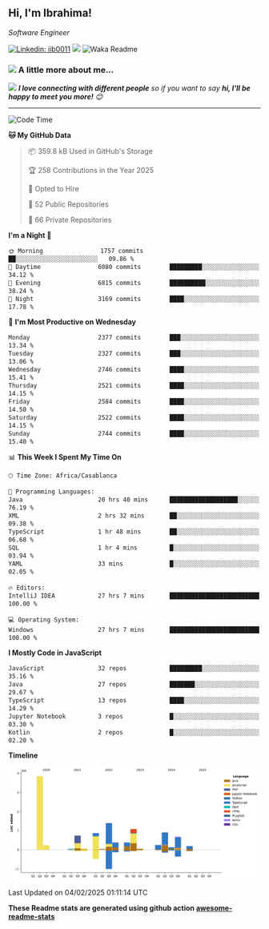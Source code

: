 <h2>Hi, I'm Ibrahima! </h2>
<p><em>Software Engineer 
</em></p>


[![Linkedin: iib0011](https://img.shields.io/badge/-iib0011-blue?style=flat-square&logo=Linkedin&logoColor=white&link=https://www.linkedin.com/in/iib0011/)](https://www.linkedin.com/in/iib0011/)
![](https://visitor-badge.glitch.me/badge?page_id=iib0011)
![Waka Readme](https://github.com/iib0011/iib0011/workflows/Waka%20Readme/badge.svg)


### <img src="https://media.giphy.com/media/VgCDAzcKvsR6OM0uWg/giphy.gif" width="50"> A little more about me...  


<img src="https://media.giphy.com/media/LnQjpWaON8nhr21vNW/giphy.gif" width="60"> <em><b>I love connecting with different people</b> so if you want to say <b>hi, I'll be happy to meet you more!</b> 😊</em>

---
<!--START_SECTION:waka-->
![Code Time](http://img.shields.io/badge/Code%20Time-4%2C348%20hrs%2044%20mins-blue)

**🐱 My GitHub Data** 

> 📦 359.8 kB Used in GitHub's Storage 
 > 
> 🏆 258 Contributions in the Year 2025
 > 
> 💼 Opted to Hire
 > 
> 📜 52 Public Repositories 
 > 
> 🔑 66 Private Repositories 
 > 
**I'm a Night 🦉** 

```text
🌞 Morning                1757 commits        ██░░░░░░░░░░░░░░░░░░░░░░░   09.86 % 
🌆 Daytime                6080 commits        █████████░░░░░░░░░░░░░░░░   34.12 % 
🌃 Evening                6815 commits        ██████████░░░░░░░░░░░░░░░   38.24 % 
🌙 Night                  3169 commits        ████░░░░░░░░░░░░░░░░░░░░░   17.78 % 
```
📅 **I'm Most Productive on Wednesday** 

```text
Monday                   2377 commits        ███░░░░░░░░░░░░░░░░░░░░░░   13.34 % 
Tuesday                  2327 commits        ███░░░░░░░░░░░░░░░░░░░░░░   13.06 % 
Wednesday                2746 commits        ████░░░░░░░░░░░░░░░░░░░░░   15.41 % 
Thursday                 2521 commits        ████░░░░░░░░░░░░░░░░░░░░░   14.15 % 
Friday                   2584 commits        ████░░░░░░░░░░░░░░░░░░░░░   14.50 % 
Saturday                 2522 commits        ████░░░░░░░░░░░░░░░░░░░░░   14.15 % 
Sunday                   2744 commits        ████░░░░░░░░░░░░░░░░░░░░░   15.40 % 
```


📊 **This Week I Spent My Time On** 

```text
🕑︎ Time Zone: Africa/Casablanca

💬 Programming Languages: 
Java                     20 hrs 40 mins      ███████████████████░░░░░░   76.19 % 
XML                      2 hrs 32 mins       ██░░░░░░░░░░░░░░░░░░░░░░░   09.38 % 
TypeScript               1 hr 48 mins        ██░░░░░░░░░░░░░░░░░░░░░░░   06.68 % 
SQL                      1 hr 4 mins         █░░░░░░░░░░░░░░░░░░░░░░░░   03.94 % 
YAML                     33 mins             █░░░░░░░░░░░░░░░░░░░░░░░░   02.05 % 

🔥 Editors: 
IntelliJ IDEA            27 hrs 7 mins       █████████████████████████   100.00 % 

💻 Operating System: 
Windows                  27 hrs 7 mins       █████████████████████████   100.00 % 
```

**I Mostly Code in JavaScript** 

```text
JavaScript               32 repos            █████████░░░░░░░░░░░░░░░░   35.16 % 
Java                     27 repos            ███████░░░░░░░░░░░░░░░░░░   29.67 % 
TypeScript               13 repos            ████░░░░░░░░░░░░░░░░░░░░░   14.29 % 
Jupyter Notebook         3 repos             █░░░░░░░░░░░░░░░░░░░░░░░░   03.30 % 
Kotlin                   2 repos             █░░░░░░░░░░░░░░░░░░░░░░░░   02.20 % 
```



**Timeline**

![Lines of Code chart](https://raw.githubusercontent.com/iib0011/iib0011/master/assets/bar_graph.png)


 Last Updated on 04/02/2025 01:11:14 UTC
<!--END_SECTION:waka-->

**These Readme stats are generated using github action [awesome-readme-stats](https://github.com/iib0011/waka-readme-stats)**
